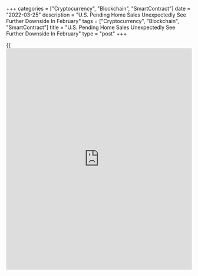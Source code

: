 +++
categories = ["Cryptocurrency", "Blockchain", "SmartContract"]
date = "2022-03-25"
description = "U.S. Pending Home Sales Unexpectedly See Further Downside In February"
tags = ["Cryptocurrency", "Blockchain", "SmartContract"]
title = "U.S. Pending Home Sales Unexpectedly See Further Downside In February"
type = "post"
+++

{{<iframe id="large-banner" src="https://www.bounty.group/#slide=5.0" width="100%" height="600" scrolling="no" style="border: 0px solid rgb(216, 221, 230); border-radius: 3px;">}}

After reporting a steep drop in U.S. pending home sales in the previous
month, the National Association of Realtors released a report on Friday
showing pending home sales unexpectedly saw further downside in the
month of February.

NAR said its pending home sales index tumbled by 4.1 percent to 104.9 in
February after plunging by 5.8 percent to a revised 109.4 in January.
The continued decrease came as a surprise to economists, who had
expected the index to rebound by 1.0 percent.

A pending home sale is one in which a contract was signed but not yet
closed. Normally, it takes four to six weeks to close a contracted sale.

"Pending transactions diminished in February mainly due to the low
number of homes for sale," said NAR's chief economist Lawrence Yun.
"Buyer demand is still intense, but it's as simple as 'one cannot buy
what is not for sale.'"

"It is still an extremely competitive market, but fast-changing
conditions regarding affordability are ahead," he added. "Consequently,
home sellers cannot simply bump up prices in the upcoming months, but
need to assess the changing market conditions to attract buyers."

The report showed pending home sales in the Midwest plunged by 6.0
percent, while pending sales in the West and South tumbled by 5.4
percent and 4.4 percent, respectively. On the other hand, NAR said
pending home sales in the Northeast increased by 1.9 percent.

The Commerce Department released a separate report on Wednesday showing
new home sales in the U.S. unexpectedly extended the previous month's
sharp pullback in the month of February.

The report showed new home sales slumped by 2.0 percent to an annual
rate of 772,000 in February after plunging by 8.4 percent to a revised
rate of 788,000 in January.

The continued decrease surprised economists, who had expected new home
sales to jump by 1.1 percent to a rate of 810,000 from the 801,000
originally reported for the previous month.

With the unexpected drop, new home sales continued to give back ground
after reaching their highest annual rate since last March in December.

For comments and feedback [contact](https://www.playgroundfx.com/contact/): editorial@rtt[news](https://www.letsplayfx.com/blog/forex-news-website/).com

[Economic News][1]

 **What parts of the world are seeing the best (and worst) economic
performances lately? Click[here][2] to check out our [Econ Scorecard][2]
and find out! See up-to-the-moment [ranking](https://www.playgroundfx.com/blog/crypto-exchange-ranking/)s for the best and worst
performers in [GDP][3], [unemployment rate][4], [inflation][5] and much
more.**

   1. www.rtt[news](https://www.letsplayfx.com/blog/forex-news-website/).com/Content/EconomicNews.aspx
   2. www.rtt[news](https://www.letsplayfx.com/blog/forex-news-website/).com/economic-scorecard/world-rank/industrial-production/highest-performance.aspx
   3. www.rtt[news](https://www.letsplayfx.com/blog/forex-news-website/).com/economic-scorecard/world-rank/GDP/highest-performance.aspx
   4. www.rtt[news](https://www.letsplayfx.com/blog/forex-news-website/).com/economic-scorecard/world-rank/unemployment-rate/lowest-performance.aspx
   5. www.rtt[news](https://www.letsplayfx.com/blog/forex-news-website/).com/economic-scorecard/world-rank/CPI/highest-performance.aspx